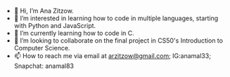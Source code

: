 - 👋 Hi, I’m Ana Zitzow.
- 👀 I’m interested in learning how to code in multiple languages, starting with Python and JavaScript.
- 🌱 I’m currently learning how to code in C.
- 💞️ I’m looking to collaborate on the final project in CS50's Introduction to Computer Science.
- 📫 How to reach me via email at arzitzow@gmail.com; IG:anamal33; Snapchat: anamal83

<!---
azitzow/azitzow is a ✨ special ✨ repository because its `README.md` (this file) appears on your GitHub profile.
You can click the Preview link to take a look at your changes.
--->

